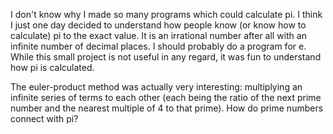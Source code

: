 I don't know why I made so many programs which could calculate pi. 
I think I just one day decided to understand how people know (or know how to calculate) pi to the exact value.
It is an irrational number after all with an infinite number of decimal places. I should probably do a program for e.
While this small project is not useful in any regard, it was fun to understand how pi is calculated.

The euler-product method was actually very interesting: multiplying an infinite series of 
terms to each other (each being the ratio of the next prime number and the nearest multiple of 4 to that prime).
How do prime numbers connect with pi?